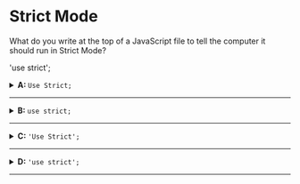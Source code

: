 # Strict Mode

What do you write at the top of a JavaScript file to tell the computer it should
run in Strict Mode?

'use strict';

<details>
<summary><strong>A: </strong> <code>Use Strict;</code></summary>
<br>

✖ Nope.

Without the quotation marks `''` to make this a string, this line will be
treated as two variables in a row: `Use` and `Strict`. This will cause an error
in your program

</details>

---

<details>

<summary><strong>B: </strong> <code>use strict;</code></summary>
<br>

✖ Nope.

Without the quotation marks `''` to make this a string, this line will be
treated as two variables in a row: `use` and `strict`. This will cause an error
in your program

</details>

---

<details>

<summary><strong>C: </strong> <code>'Use Strict';</code></summary>
<br>

✖ Nope.

The Strict Mode directive is written with all lower-case letters.

</details>

---

<details>
<summary><strong>D: </strong> <code>'use strict';</code></summary>
<br>

✔ Correct!

</details>

---
